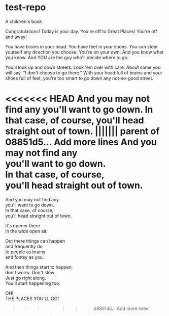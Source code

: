 # test-repo
A children's book

Congratulations!
Today is your day.
You're off to Great Places!
You're off and away!

You have brains in your head.
You have feet in your shoes.
You can steer yourself
any direction you choose.
You're on your own. And you know what you know.
And YOU are the guy who'll decide where to go.

You'll look up and down streets. Look 'em over with care.
About some you will say, "I don't choose to go there."
With your head full of brains and your shoes full of feet,
you're too smart to go down any not-so-good street.

<<<<<<< HEAD
And you may not find any
you'll want to go down.
In that case, of course,
you'll head straight out of town.
||||||| parent of 08851d5... Add more lines
And you may not find any  
you'll want to go down.  
In that case, of course,  
you'll head straight out of town.  
=======
And you may not find any  
you'll want to go down.  
In that case, of course,  
you'll head straight out of town.  

It's opener there  
in the wide open air.  

Out there things can happen  
and frequently do  
to people as brainy  
and footsy as you.  

And then things start to happen,  
don't worry. Don't stew.  
Just go right along.  
You'll start happening too.  

OH!  
THE PLACES YOU'LL GO!
>>>>>>> 08851d5... Add more lines

